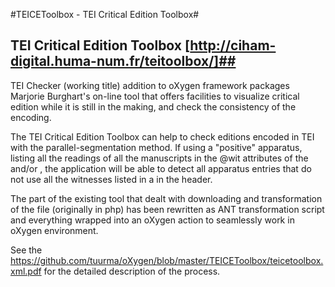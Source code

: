 #TEICEToolbox - TEI Critical Edition Toolbox#
  
## TEI Critical Edition Toolbox [http://ciham-digital.huma-num.fr/teitoolbox/]##

TEI Checker (working title) addition to oXygen framework packages Marjorie Burghart's on-line tool that offers facilities to visualize critical edition while it is still in the making, and check the consistency of the encoding.

The TEI Critical Edition Toolbox can help to check editions encoded in TEI with the parallel-segmentation method. If using a "positive" apparatus, listing all the readings of all the manuscripts in the @wit attributes of the <lem/> and/or <rdg/>, the application will be able to detect all apparatus entries that do not use all the witnesses listed in a <listWit/> in the header. 

The part of the existing tool that dealt with downloading and transformation of the file (originally in php) has been rewritten as ANT transformation script and everything wrapped into an oXygen action to seamlessly work in oXygen environment.

See the https://github.com/tuurma/oXygen/blob/master/TEICEToolbox/teicetoolbox.xml.pdf for the detailed description of the process.
